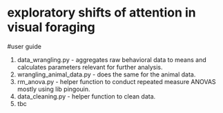 # exploratory shifts of attention in visual foraging




#user guide 

1) data_wrangling.py            - aggregates raw behavioral data to means and calculates parameters relevant for further analysis.
2) wrangling_animal_data.py     - does the same for the animal data.
3) rm_anova.py                     - helper function to conduct repeated measure ANOVAS mostly using lib pingouin.   
4) data_cleaning.py                - helper function to clean data. 
5) tbc

  
